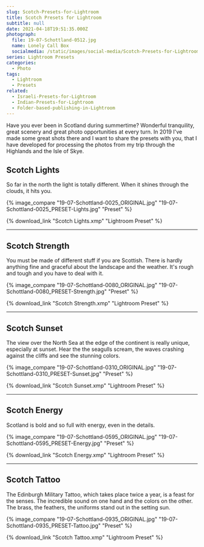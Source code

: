 ```yaml
---
slug: Scotch-Presets-for-Lightroom
title: Scotch Presets for Lightroom
subtitle: null
date: 2021-04-18T19:51:35.000Z
photograph:
  file: 19-07-Schottland-0512.jpg
  name: Lonely Call Box
  socialmedia: /static/images/social-media/Scotch-Presets-for-Lightroom.jpg
series: Lightroom Presets
categories:
  - Photo
tags:
  - Lightroom
  - Presets
related:
  - Israeli-Presets-for-Lightroom
  - Indian-Presets-for-Lightroom
  - Folder-based-publishing-in-Lightroom
---
```


Have you ever been in Scotland during summertime? Wonderful tranquility, great scenery and great photo opportunities at every turn. In 2019 I've made some great shots there and I want to share the presets with you, that I have developed for processing the photos from my trip through the Highlands and the Isle of Skye.

<!-- more -->

## Scotch Lights

So far in the north the light is totally different. When it shines through the clouds, it hits you.

{% image_compare
  "19-07-Schottland-0025_ORIGINAL.jpg"
  "19-07-Schottland-0025_PRESET-Lights.jpg"
  "Preset"
%}

{% download_link "Scotch Lights.xmp" "Lightroom Preset" %}

---

## Scotch Strength

You must be made of different stuff if you are Scottish. There is hardly anything fine and graceful about the landscape and the weather. It's rough and tough and you have to deal with it.

{% image_compare
  "19-07-Schottland-0080_ORIGINAL.jpg"
  "19-07-Schottland-0080_PRESET-Strength.jpg"
  "Preset" 
%}

{% download_link "Scotch Strength.xmp" "Lightroom Preset" %}

---

## Scotch Sunset

The view over the North Sea at the edge of the continent is really unique, especially at sunset. Hear the the seagulls scream, the waves crashing against the cliffs and see the stunning colors.

{% image_compare
  "19-07-Schottland-0310_ORIGINAL.jpg"
  "19-07-Schottland-0310_PRESET-Sunset.jpg"
  "Preset" 
%}

{% download_link "Scotch Sunset.xmp" "Lightroom Preset" %}

---

## Scotch Energy

Scotland is bold and so full with energy, even in the details.

{% image_compare
  "19-07-Schottland-0595_ORIGINAL.jpg"
  "19-07-Schottland-0595_PRESET-Energy.jpg"
  "Preset"
%}

{% download_link "Scotch Energy.xmp" "Lightroom Preset" %}

---

## Scotch Tattoo

The Edinburgh Military Tattoo, which takes place twice a year, is a feast for the senses. The incredible sound on one hand and the colors on the other. The brass, the feathers, the uniforms stand out in the setting sun.

{% image_compare
  "19-07-Schottland-0935_ORIGINAL.jpg"
  "19-07-Schottland-0935_PRESET-Tattoo.jpg"
  "Preset"
%}

{% download_link "Scotch Tattoo.xmp" "Lightroom Preset" %}
